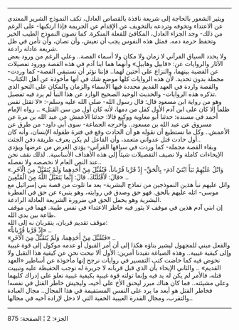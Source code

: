------------------------------------------------------------------------

ويثير الشعور بالحاجة إلى شريعة نافذة بالقصاص العادل، تكف النموذج الشرير
المعتدي عن الاعتداء وتخوفه وتردعه بالتخويف عن الإقدام عن الجريمة فإذا
ارتكبها- على الرغم من ذلك- وجد الجزاء العادل، المكافئ للفعلة المنكرة.
كما تصون النموذج الطيب الخير وتحفظ حرمة دمه. فمثل هذه النفوس يجب أن
تعيش، وأن تصان، وأن تأمن في ظل شريعة عادلة رادعة.  
ولا يحدد السياق القرآني لا زمان ولا مكان ولا أسماء القصة.. وعلى الرغم من
ورود بعض الآثار والروايات عن: «قابيل وهابيل» وأنهما هما ابنا آدم في هذه
القصة وورود تفصيلات عن القضية بينهما، والنزاع على أختين لهما.. فإننا
نؤثر أن نستبقي القصة- كما وردت- مجملة بدون تحديد. لأن هذه الروايات كلها
موضع شك في أنها مأخوذة عن أهل الكتاب- والقصة واردة في العهد القديم محددة
فيها الأسماء والزمان والمكان على النحو الذي تذكره هذه الروايات- والحديث
الوحيد الصحيح الوارد عن هذا النبأ لم يرد فيه تفصيل.  
وهو من رواية ابن مسعود قال: قال رسول الله- صلى الله عليه وسلم-: «لا تقتل
نفس ظلماً إلا كان على ابن آدم الأول كفل من دمها، لأنه كان أول من سن
القتل» .. رواه الإمام أحمد في مسنده: حدثنا أبو معاوية ووكيع قالا: حدثنا
الأعمش عن عبد الله بن مرة عن مسروق عن عبد الله بن مسعود.. وأخرجه
الجماعة- سوى أبي داود- من طرق عن الأعمش.. وكل ما نستطيع أن نقوله هو أن
الحادث وقع في فترة طفولة الإنسان، وأنه كان أول حادث قتل عدواني متعمد،
وأن الفاعل لم يكن يعرف طريقة دفن الجثث..  
وبقاء القصة مجملة- كما وردت في سياقها القرآني- يؤدي الغرض من عرضها ويؤدي
الإيحاءات كاملة ولا تضيف التفصيلات شيئاً إلى هذه الأهداف الأساسية.. لذلك
نقف نحن عند النص العام لا نخصصه ولا نفصله..  
«وَاتْلُ عَلَيْهِمْ نَبَأَ ابْنَيْ آدَمَ- بِالْحَقِّ- إِذْ قَرَّبا قُرْباناً، فَتُقُبِّلَ مِنْ أَحَدِهِما وَلَمْ
يُتَقَبَّلْ مِنَ الْآخَرِ. قالَ: لَأَقْتُلَنَّكَ. قالَ: إِنَّما يَتَقَبَّلُ اللَّهُ مِنَ الْمُتَّقِينَ» ..  
واتل عليهم نبأ هذين النموذجين من نماذج البشرية- بعد ما تلوت من قصة بني
إسرائيل مع موسى- اتله عليهم بالحق. فهو حق وصدق في روايته، وهو ينبىء عن
حق في الفطرة البشرية وهو يحمل الحق في ضرورة الشريعة العادلة الرادعة.  
إن ابني آدم هذين في موقف لا يثور فيه خاطر الاعتداء في نفس طيبة. فهما في
موقف طاعة بين يدي الله.  
موقف تقديم قربان، يتقربان به إلى الله:  
«إِذْ قَرَّبا قُرْباناً» ..  
«فَتُقُبِّلَ مِنْ أَحَدِهِما، وَلَمْ يُتَقَبَّلْ مِنَ الْآخَرِ» ..  
والفعل مبني للمجهول ليشير بناؤه هكذا إلى أن أمر القبول أو عدمه موكول إلى
قوة غيبية وإلى كيفية غيبية.. وهذه الصياغة تفيدنا أمرين: الأول ألا نبحث
نحن عن كيفية هذا التقبل ولا نخوض فيه كما خاضت كتب التفسير في روايات نرجح
إنها مأخوذة عن أساطير «العهد القديم» .. والثاني الإيحاء بأن الذي قبل
قربانه لا جريرة له توجب الحفيظة عليه وتبييت قتله، فالأمر لم يكن له يد
فيه وإنما تولته قوة غيبية بكيفية غيبية تعلو على إدراك كليهما وعلى
مشيئته.. فما كان هناك مبرر ليحنق الأخ على أخيه، وليجيش خاطر القتل في
نفسه! فخاطر القتل هو أبعد ما يرد على النفس المستقيمة في هذا المجال..
مجال العبادة والتقرب، ومجال القدرة الغيبية الخفية التي لا دخل لإرادة
أخيه في مجالها..

------------------------------------------------------------------------

الجزء: 2 ¦ الصفحة: 875
